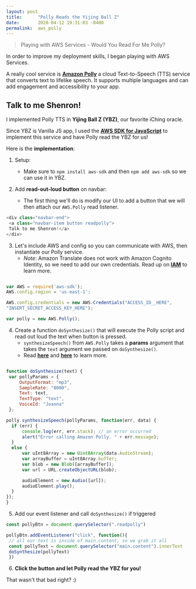 ```yaml
---
layout: post
title:      "Polly Reads the Yijing Ball Z"
date:       2020-04-12 19:31:03 -0400
permalink:  aws_polly
---
```


> Playing with AWS Services - Would You Read For Me Polly?

In order to improve my deployment skills, I began playing with AWS Services.

A really cool service is [**Amazon Polly**](https://docs.aws.amazon.com/polly/index.html) a cloud Text-to-Speech (TTS) service that converts text to lifelike speech. It supports multiple languages and can add engagement and accessibility to your app. 

## Talk to me Shenron!

I implemented Polly TTS in **Yijing Ball Z (YBZ)**, our favorite iChing oracle. 

Since YBZ is Vanilla JS app, I used the [**AWS SDK for JavaScript**](https://docs.aws.amazon.com/sdk-for-javascript/v2/developer-guide/welcome.html) to implement this service and have Polly read the YBZ for us!

Here is the **implementation**:

1) Setup:
   -  Make sure to `npm install aws-sdk` and then `npm add aws-sdk` so we can use it in YBZ.

2) Add **read-out-loud button** on navbar:
   -  The first thing we'll do is modify our UI to add a button that we will then attach our `AWS.Polly` read listener.

```js
<div class="navbar-end"> 
 <a class="navbar-item button readpolly">
 Talk to me Shenron!</a>
</div> 
```

3) Let's include AWS and config so you can communicate with AWS, then instantiate our Polly service.
   - *Note*: Amazon Translate does not work with Amazon Cognito Identity, so we need to add our own credentials. Read up on [**IAM**](https://docs.aws.amazon.com/IAM/latest/UserGuide/id_roles.html) to learn more.

```js

var AWS = require('aws-sdk');
AWS.config.region = 'us-east-1';

AWS.config.credentials = new AWS.Credentials("ACCESS_ID__HERE", 
"INSERT_SECRET_ACCESS_KEY_HERE");

var polly = new AWS.Polly();

```

4) Create a function `doSynthesize()` that will execute the Polly script and read out loud the text when button is pressed.
   -  `synthesizeSpeech()` from `AWS.Polly` takes a **params** argument that takes the `text` argument we passed on `doSynthesize()`.
   -  Read [**here**](https://docs.aws.amazon.com/AWSJavaScriptSDK/latest/AWS/Polly.html) and [**here**](https://github.com/awsdocs/amazon-polly-developer-guide/tree/master/doc_source) to learn more.

```js

function doSynthesize(text) {
 var pollyParams = {
     OutputFormat: "mp3", 
     SampleRate: "8000", 
     Text: text, 
     TextType: "text", 
     VoiceId: "Joanna"
 };

polly.synthesizeSpeech(pollyParams, function(err, data) {
  if (err) {
      console.log(err, err.stack); // an error occurred
      alert("Error calling Amazon Polly. " + err.message);
  }
  else {
      var uInt8Array = new Uint8Array(data.AudioStream);
      var arrayBuffer = uInt8Array.buffer;
      var blob = new Blob([arrayBuffer]);
      var url = URL.createObjectURL(blob);

      audioElement = new Audio([url]);
      audioElement.play();
  }
});
}
```

5) Add our event listener and call `doSynthesize()` if triggered

```js
const pollyBtn = document.querySelector(".readpolly")

pollyBtn.addEventListener("click", function(){
 // all our text is inside of main.content, so we grab it all
 const pollyText = document.querySelector("main.content").innerText
 doSynthesize(pollyText)
 })

```

6) **Click the button and let Polly read the YBZ for you!**


That wasn't that bad right? :)